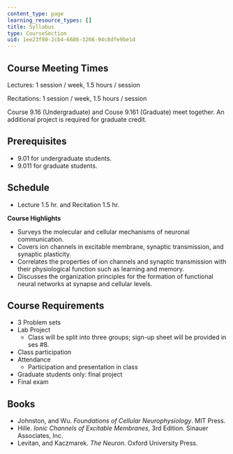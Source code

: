 ```yaml
---
content_type: page
learning_resource_types: []
title: Syllabus
type: CourseSection
uid: 1ee23f80-2cb4-6686-3266-94c8dfe9be1d
---
```


Course Meeting Times
--------------------

Lectures: 1 session / week, 1.5 hours / session

Recitations: 1 session / week, 1.5 hours / session

Course 9.16 (Undergraduate) and Couse 9.161 (Graduate) meet together. An additional project is required for graduate credit.

Prerequisites
-------------

*   9.01 for undergraduate students.
*   9.011 for graduate students.

Schedule
--------

*   Lecture 1.5 hr. and Recitation 1.5 hr.

**Course Highlights**

*   Surveys the molecular and cellular mechanisms of neuronal communication.
*   Covers ion channels in excitable membrane, synaptic transmission, and synaptic plasticity.
*   Correlates the properties of ion channels and synaptic transmission with their physiological function such as learning and memory.
*   Discusses the organization principles for the formation of functional neural networks at synapse and cellular levels.

Course Requirements
-------------------

*   3 Problem sets
*   Lab Project
    *   Class will be split into three groups; sign-up sheet will be provided in ses #8.
*   Class participation
*   Attendance
    *   Participation and presentation in class
*   Graduate students only: final project
*   Final exam

Books
-----

*   Johnston, and Wu. _Foundations of Cellular Neurophysiology_. MIT Press.
*   Hille. _Ionic Channels of Excitable Membranes_, 3rd Edition. Sinauer Associates, Inc.
*   Levitan, and Kaczmarek. _The Neuron_. Oxford University Press.